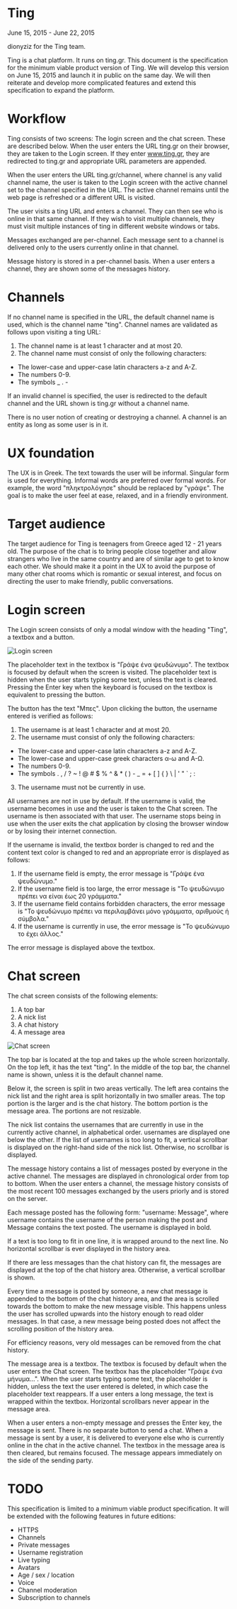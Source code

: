# Ting

June 15, 2015 - June 22, 2015

dionyziz for the Ting team.

Ting is a chat platform. It runs on ting.gr. This document is the specification
for the minimum viable product version of Ting. We will develop this version on
June 15, 2015 and launch it in public on the same day. We will then reiterate
and develop more complicated features and extend this specification to expand
the platform.

# Workflow
Ting consists of two screens: The login screen and the chat screen. These are
described below. When the user enters the URL ting.gr on their browser, they
are taken to the Login screen. If they enter www.ting.gr, they are redirected
to ting.gr and appropriate URL parameters are appended.

When the user enters the URL ting.gr/channel, where channel is any
valid channel name, the user is taken to the Login screen with the active
channel set to the channel specified in the URL. The active channel remains
until the web page is refreshed or a different URL is visited.

The user visits a ting URL and enters a channel. They can then see who is online
in that same channel. If they wish to visit multiple channels, they must visit
multiple instances of ting in different website windows or tabs.

Messages exchanged are per-channel. Each message sent to a channel is delivered
only to the users currently online in that channel.

Message history is stored in a per-channel basis. When a user enters a channel,
they are shown some of the messages history.

# Channels
If no channel name is specified in the URL, the default channel name is used,
which is the channel name "ting". Channel names are validated as follows upon
visiting a ting URL:

1. The channel name is at least 1 character and at most 20.
2. The channel name must consist of only the following characters:
 - The lower-case and upper-case latin characters a-z and A-Z.
 - The numbers 0-9.
 - The symbols _ . -

If an invalid channel is specified, the user is redirected to the default
channel and the URL shown is ting.gr without a channel name.

There is no user notion of creating or destroying a channel. A channel is
an entity as long as some user is in it.

# UX foundation
The UX is in Greek. The text towards the user will be informal. Singular
form is used for everything. Informal words are preferred over formal words.
For example, the word "πληκτρολόγησε" should be replaced by "γράψε". The goal
is to make the user feel at ease, relaxed, and in a friendly environment.

# Target audience
The target audience for Ting is teenagers from Greece aged 12 - 21 years old.
The purpose of the chat is to bring people close together and allow strangers
who live in the same country and are of similar age to get to know each other.
We should make it a point in the UX to avoid the purpose of many other chat
rooms which is romantic or sexual interest, and focus on directing the user to
make friendly, public conversations.

# Login screen
The Login screen consists of only a modal window with the heading "Ting", a
textbox and a button.

![Login screen](http://i.imgur.com/FKcFIzW.jpg)

The placeholder text in the textbox is "Γράψε ένα ψευδώνυμο". The textbox is
focused by default when the screen is visited. The placeholder text is hidden
when the user starts typing some text, unless the text is cleared. Pressing the
Enter key when the keyboard is focused on the textbox is equivalent to pressing
the button.

The button has the text "Μπες". Upon clicking the button, the username entered
is verified as follows:

1. The username is at least 1 character and at most 20.
2. The username must consist of only the following characters:
 - The lower-case and upper-case latin characters a-z and A-Z.
 - The lower-case and upper-case greek characters α-ω and Α-Ω.
 - The numbers 0-9.
 - The symbols . , / ? ~ ! @ # $ % ^ & * ( ) - _ = + [ ] { } \ | ' " ` ; :
3. The username must not be currently in use.

All usernames are not in use by default. If the username is valid, the
username becomes in use and the user is taken to the Chat screen. The username
is then associated with that user. The username stops being in use when the
user exits the chat application by closing the browser window or by losing
their internet connection.

If the username is invalid, the textbox border is changed to red and the
content text color is changed to red and an appropriate error is displayed as
follows:

1. If the username field is empty, the error message is "Γράψε ένα ψευδώνυμο."
2. If the username field is too large, the error message is "Το ψευδώνυμο
   πρέπει να είναι έως 20 γράμματα."
3. If the username field contains forbidden characters, the error message is
   "Το ψευδώνυμο πρέπει να περιλαμβάνει μόνο γράμματα, αριθμούς ή σύμβολα."
4. If the username is currently in use, the error message is "Το ψευδώνυμο
   το έχει άλλος."

The error message is displayed above the textbox.

# Chat screen
The chat screen consists of the following elements:

1. A top bar
2. A nick list
3. A chat history
4. A message area

![Chat screen](http://i.imgur.com/ASUdKzG.jpg)

The top bar is located at the top and takes up the whole screen horizontally.
On the top left, it has the text "ting". In the middle of the top bar, the channel
name is shown, unless it is the default channel name.

Below it, the screen is split in two
areas vertically. The left area contains the nick list and the right area is
split horizontally in two smaller areas. The top portion is the larger and is
the chat history. The bottom portion is the message area. The portions are not
resizable.

The nick list contains the usernames that are currently in use in the currently
active channel, in alphabetical order. usernames are displayed one below the other.
If the list of usernames is too long to fit, a vertical scrollbar is displayed on
the right-hand side of the nick list. Otherwise, no scrollbar is displayed.

The message history contains a list of messages posted by everyone in the active
channel. The messages are displayed in chronological order from top to bottom. When
the user enters a channel, the message history consists of the most recent 100
messages exchanged by the users priorly and is stored on the server.

Each message posted has the following form: "username: Message", where
username contains the username of the person making the post and Message
contains the text posted. The username is displayed in bold.

If a text is too long to fit in one line, it is wrapped around to the next
line. No horizontal scrollbar is ever displayed in the history area.

If there are less messages than the chat history can fit, the messages are
displayed at the top of the chat history area. Otherwise, a vertical scrollbar
is shown.

Every time a message is posted by someone, a new chat message is appended to
the bottom of the chat history area, and the area is scrolled towards the
bottom to make the new message visible. This happens unless the user has
scrolled upwards into the history enough to read older messages. In that case,
a new message being posted does not affect the scrolling position of the
history area.

For efficiency reasons, very old messages can be removed from the chat history.

The message area is a textbox. The textbox is focused by default when the user
enters the Chat screen. The textbox has the placeholder "Γράψε ένα μήνυμα...".
When the user starts typing some text, the placeholder is hidden, unless the
text the user entered is deleted, in which case the placeholder text reappears.
If a user enters a long message, the text is wrapped within the textbox.
Horizontal scrollbars never appear in the message area.

When a user enters a non-empty message and presses the Enter key, the message
is sent. There is no separate button to send a chat. When a message is sent by
a user, it is delivered to everyone else who is currently online in the chat
in the active channel. The textbox in the message area is then cleared, but remains
focused. The message appears immediately on the side of the sending party.

# TODO
This specification is limited to a minimum viable product specification. It
will be extended with the following features in future editions:

* HTTPS
* Channels
* Private messages
* Username registration
* Live typing
* Avatars
* Age / sex / location
* Voice
* Channel moderation
* Subscription to channels
